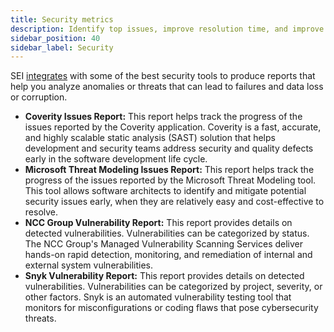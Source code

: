 ```yaml
---
title: Security metrics
description: Identify top issues, improve resolution time, and improve your security posture.
sidebar_position: 40
sidebar_label: Security
---
```


SEI [integrates](/docs/category/connectors-and-integrations) with some of the best security tools to produce reports that help you analyze anomalies or threats that can lead to failures and data loss or corruption.

* **Coverity Issues Report:** This report helps track the progress of the issues reported by the Coverity application. Coverity is a fast, accurate, and highly scalable static analysis (SAST) solution that helps development and security teams address security and quality defects early in the software development life cycle.
* **Microsoft Threat Modeling Issues Report:** This report helps track the progress of the issues reported by the Microsoft Threat Modeling tool. This tool allows software architects to identify and mitigate potential security issues early, when they are relatively easy and cost-effective to resolve.
* **NCC Group Vulnerability Report:** This report provides details on detected vulnerabilities. Vulnerabilities can be categorized by status. The NCC Group's Managed Vulnerability Scanning Services deliver hands-on rapid detection, monitoring, and remediation of internal and external system vulnerabilities.
* **Snyk Vulnerability Report:** This report provides details on detected vulnerabilities. Vulnerabilities can be categorized by project, severity, or other factors. Snyk is an automated vulnerability testing tool that monitors for misconfigurations or coding flaws that pose cybersecurity threats.
